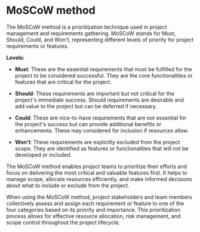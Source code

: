 # MoSCoW method

The MoSCoW method is a prioritization technique used in project management and requirements gathering. MoSCoW stands for Must, Should, Could, and Won't, representing different levels of priority for project requirements or features.

**Levels:**

* **Must**: These are the essential requirements that must be fulfilled for the project to be considered successful. They are the core functionalities or features that are critical for the project.

* **Should**: These requirements are important but not critical for the project's immediate success. Should requirements are desirable and add value to the project but can be deferred if necessary.

* **Could**: These are nice-to-have requirements that are not essential for the project's success but can provide additional benefits or enhancements. These may considered for inclusion if resources allow.

* **Won't**: These requirements are explicitly excluded from the project scope. They are identified as features or functionalities that will not be developed or included.

The MoSCoW method enables project teams to prioritize their efforts and focus on delivering the most critical and valuable features first. It helps to manage scope, allocate resources efficiently, and make informed decisions about what to include or exclude from the project.

When using the MoSCoW method, project stakeholders and team members collectively assess and assign each requirement or feature to one of the four categories based on its priority and importance. This prioritization process allows for effective resource allocation, risk management, and scope control throughout the project lifecycle.
